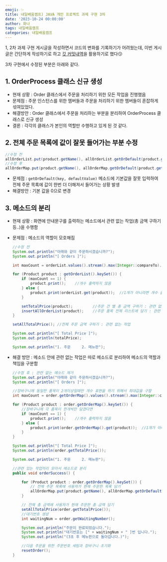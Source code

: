 ```yaml
---
emoji: ✨
title: 내일배움캠프) JAVA 개인 프로젝트 과제 구현 3차
date: '2023-10-24 00:00:00'
author: 화나
tags: 내일배움캠프
categories: 내일배움캠프
---
```


1, 2차 과제 구현 게시글을 작성하면서 코드의 변화를 기록하기가 어려웠는데, 이번 게시글은 간단하게 작성하기로 하고 [깃 커밋내역](https://github.com/hwana/kiosk/commit/ed5138ddac55f9f0b7eb719569fa35dfbbdeaaf5)을 활용하기로 했다😗

3차 구현에서 수정된 부분은 아래와 같다.

## 1. OrderProcess 클래스 신규 생성

- 현재 상황 : Order 클래스에서 주문을 처리하기 위한 모든 작업을 진행했음
- 문제점 : 주문 인스턴스를 위한 멤버들과 주문을 처리하기 위한 멤버들이 혼잡하게 섞여있었다.
- 해결방안 : Order 클래스에서 주문을 처리하는 부분을 분리하여 OrderProcess 클래스로 신규 생성
- 결론 : 각각의 클래스가 본인의 역할만 수행하고 있게 된 것 같다.

## 2. 전체 주문 목록에 값이 잘못 들어가는 부분 수정

```java
//수정 전
allOrderList.put(product.getName(), allOrderList.getOrDefault(product.getName(), product.getPrice()) + product.getPrice());
//수정 후 
allOrderMap.put(product.getName(), allOrderMap.getOrDefault(product.getName(), 0) + product.getPrice() * order.getOrderMap().get(product));
```

- 문제점 : `getOrDefault(key, defaultValue)` 메소드에 기본값을 잘못 입력하여 전체 주문 목록에 값이 한번 더 더해져서 들어가는 상황 발생
- 해결방안 : 기본 값을 0으로 변경

## 3. 메소드의 분리

- 현재 상황 : 화면에 안내문구를 출력하는 메소드에서 관련 없는 작업(총 금액 구하기 등..)을 수행함
- 문제점 : 메소드의 역할이 모호해짐
    
    ```java
    //수정 전
    System.out.println("아래와 같이 주문하시겠습니까?");
    System.out.println("[ Orders ]");
    
    int maxCount = orderList.values().stream().max(Integer::compareTo).orElse(1);
    
    for (Product product : getOrderList().keySet()) {
        if (maxCount == 1) {
            product.print();    //개수 출력하지 않음
        } else {
            product.print(orderList.get(product));  //1개가 아니라면 개수 출력
        }
    
        setTotalPrice(product);         //주문 건 별 총 금액 구하기 : 관련 없는 작업
        insertAllOrderList(product);    //주문 품목 전체 리스트에 담기 : 관련 없는 작업
    }
    
    setAllTotalPrice(); //전체 주문 금액 구하기 : 관련 없는 작업
    
    System.out.println("[ Total Price ]");
    System.out.println(totalPrice);
    
    System.out.println("1. 주문     2. 메뉴판");
    ```
    
- 해결 방안 : 메소드 안에 관련 없는 작업은 따로 메소드로 분리하여 메소드의 역할과 책임을 구분함
    
    ```java
    //수정 후 : 관련 없는 메소드 제거
    System.out.println("아래와 같이 주문하시겠습니까?");
    System.out.println("[ Orders ]");
    
    //장바구니에 동일한 품목이 2개이상일때만 개수 표현을 하기 위해서 최대값을 구함
    int maxCount = order.getOrderMap().values().stream().max(Integer::compareTo).orElse(1);
    
    for (Product product : order.getOrderMap().keySet()) {
        //장바구니에 각 품목이 한개씩만 담겼다면
        if (maxCount == 1) {
            product.print();    //개수 출력하지 않음
        } else {
            product.print(order.getOrderMap().get(product));  //1개가 아니라면 개수 출력
        }
    }
    
    System.out.println("[ Total Price ]");
    System.out.println(order.getTotalPrice());
    
    System.out.println("1. 주문     2. 메뉴판");
    
    //관련 있는 작업끼리 모아서 메소드로 분리
    public void orderSuccess() {
    
        for (Product product : order.getOrderMap().keySet()) {
            // 전체 주문 목록에 사용자가 현재 주문한 목록 담기
            allOrderMap.put(product.getName(), allOrderMap.getOrDefault(product.getName(), 0) + product.getPrice() * order.getOrderMap().get(product));
        }
    
        // 전체 총 금액에 사용자가 현재 주문한 총 금액 담기
        setAllTotalPrice(order.getTotalPrice());
        //대기번호 생성
        int waitingNum = order.getWaitingNumber();
    
        System.out.println("주문이 완료되었습니다.");
        System.out.println("대기번호는 [" + waitingNum + " ]번 입니다.");
        System.out.println("(3초 후 메뉴판으로 돌아갑니다.)");
    
        //다음 주문을 위한 주문번호 세팅과 장바구니 초기화
        resetOrder();
    }
    ```